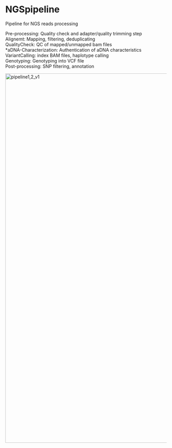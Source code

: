 # NGSpipeline
Pipeline for NGS reads processing

  Pre-processing: Quality check and adapter/quality trimming step \
  Alignemt: Mapping, filtering, deduplicating \
  QualityCheck: QC of mapped/unmapped bam files \
    *aDNA-Characterization: Authentication of aDNA characteristics \
  VariantCalling: index BAM files, haplotype calling \
  Genotyping: Genotyping into VCF file \
  Post-processing: SNP filtering, annotation 
  


<img width="1153" alt="pipeline1,2_v1" src="https://github.com/user-attachments/assets/d969e550-99eb-4e46-a637-82a755e6dc0c" />

